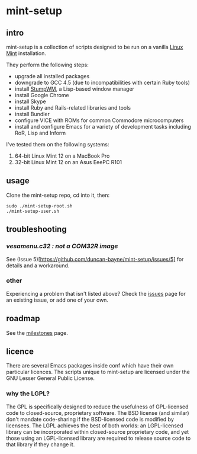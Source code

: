 mint-setup
==========

intro
-----
mint-setup is a collection of scripts designed to be run on a vanilla [Linux Mint](http://www.linuxmint.com/) installation.

They perform the following steps:

* upgrade all installed packages
* downgrade to GCC 4.5 (due to incompatibilities with certain Ruby tools)
* install [StumpWM](http://stumpwm.org/), a Lisp-based window manager
* install Google Chrome
* install Skype
* install Ruby and Rails-related libraries and tools
* install Bundler
* configure VICE with ROMs for common Commodore microcomputers
* install and configure Emacs for a variety of development tasks including RoR, Lisp and Inform

I've tested them on the following systems:

1. 64-bit Linux Mint 12 on a MacBook Pro
1. 32-bit Linux Mint 12 on an Asus EeePC R101 

usage
-----
Clone the mint-setup repo, cd into it, then:

    sudo ./mint-setup-root.sh
    ./mint-setup-user.sh

troubleshooting
---------------
### _vesamenu.c32 : not a COM32R image_
See (Issue 5)[https://github.com/duncan-bayne/mint-setup/issues/5] for details and a workaround.
### other
Experiencing a problem that isn't listed above?  Check the [issues](https://github.com/duncan-bayne/mint-setup/issues) page for an existing issue, or add one of your own.
 
roadmap
-------
See the [milestones](https://github.com/duncan-bayne/mint-setup/issues/milestones) page.

licence
-------
There are several Emacs packages inside conf which have their own particular licences.  The scripts unique to mint-setup are licensed under the GNU Lesser General Public License.

### why the LGPL?
The GPL is specifically designed to reduce the usefulness of GPL-licensed code to closed-source, proprietary software. The BSD license (and similar) don't mandate code-sharing if the BSD-licensed code is modified by licensees. The LGPL achieves the best of both worlds: an LGPL-licensed library can be incorporated within closed-source proprietary code, and yet those using an LGPL-licensed library are required to release source code to that library if they change it.


